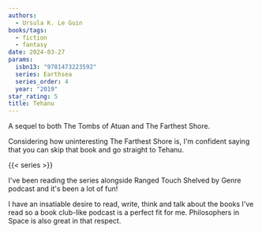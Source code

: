 ```yaml
---
authors:
  - Ursula K. Le Guin
books/tags:
  - fiction
  - fantasy
date: 2024-03-27
params:
  isbn13: "9781473223592"
  series: Earthsea
  series_order: 4
  year: "2019"
star_rating: 5
title: Tehanu
---
```


A sequel to both The Tombs of Atuan and The Farthest Shore.

Considering how uninteresting The Farthest Shore is, I'm confident saying that you can skip that book and go straight to Tehanu.

<!--more-->

{{< series >}}

I've been reading the series alongside Ranged Touch Shelved by Genre podcast and it's been a lot of fun!

I have an insatiable desire to read, write, think and talk about the books I've read so a book club-like podcast is a perfect fit for me. Philosophers in Space is also great in that respect.
